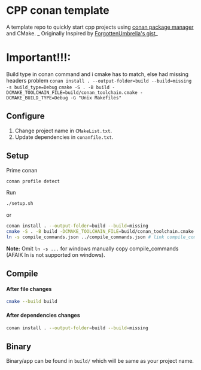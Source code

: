 # CPP conan template

A template repo to quickly start cpp projects using [conan package manager](https://conan.io) and CMake.
_ Originally Inspired by [ForgottenUmbrella's gist](https://gist.github.com/ForgottenUmbrella/0f32f6446b2948a3a5a99687b264910d)_

# Important!!!:
Build type in conan command and i cmake has to match, else had missing headers problem
`conan install . --output-folder=build --build=missing -s build_type=Debug`
`cmake -S . -B build -DCMAKE_TOOLCHAIN_FILE=build/conan_toolchain.cmake -DCMAKE_BUILD_TYPE=Debug -G "Unix Makefiles"`

## Configure

1. Change project name in `CMakeList.txt`.
2. Update dependencies in `conanfile.txt`.

## Setup

Prime conan

```sh
conan profile detect
```

Run

```sh
./setup.sh
```

or

```sh
conan install . --output-folder=build --build=missing
cmake -S . -B build -DCMAKE_TOOLCHAIN_FILE=build/conan_toolchain.cmake -DCMAKE_BUILD_TYPE=Release -G Ninja
ln -s compile_commands.json ../compile_commands.json # link compile_commands.json to home dir (optinal)
```

**Note:** Omit `ln -s ...` for windows manually copy compile_commands (AFAIK ln is not supported on windows).

## Compile

#### After file changes

```sh
cmake --build build
```

#### After dependencies changes

```sh
conan install . --output-folder=build --build=missing
```

## Binary

Binary/app can be found in `build/` which will be same as your project name.

